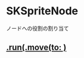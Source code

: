 # SKSpriteNode

ノードへの役割の割り当て

## [.run(.move(to: )](https://github.com/ghsumiyasu/Swift/blob/main/README-SKSpriteNode-RunMoveTo-jp.md)

